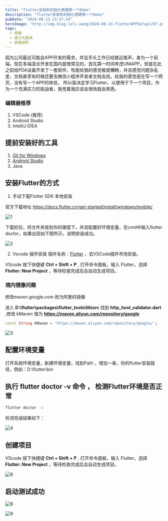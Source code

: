 ```yaml
---
title: "flutter安装到初始化搭建第一个Demo"
description: "flutter安装到初始化搭建第一个Demo"
pubDate: "2024-08-13 23:27:24"
heroImage: "http://img.blog.loli.wang/2024-08-13-flutterAPPSetup1/07.png"
tags:
  - 转载
  - 语义化版本 
  - 前端进阶
---
```


因为公司最近可能会APP开发的需求，并且手头工作已经接近尾声，身为一个前端，现在多端混合开发在国内是很常见的，首先第一时间考虑UNIAPP，但是在此之前给PDA设备开发了一套软件，性能给我的感觉极度糟糕，并且感觉问题杂乱差，文档甚至有时候还要去微信小程序开发者文档去找，给我的感觉是在写一个网页，没有写一个APP的体验， 所以我决定学习Flutter，以便用于下一个项目，作为一个充满实力的挑战者，我觉着我应该会很快就会熟悉。


### 编辑器推荐

1. VSCode (推荐)
2. Android Studio
3. IntelliJ IDEA

## 提前安装好的工具

1. [Git for Windows ](https://gitforwindows.org/)
2. [Android Studio](https://developer.android.com/studio/install#windows)
3. Java

## 安装Flutter的方式

1. 手动下载Flutter SDK 本地安装

官方下载地址
https://docs.flutter.cn/get-started/install/windows/mobile/

![1](http://img.blog.loli.wang/2024-08-13-flutterAPPSetup1/01.png)

下载好后，将文件夹放到你的硬盘下，并且配置好环境变量，在cmd中输入flutter doctor，如果出现如下图所示，说明安装成功。

![2](http://img.blog.loli.wang/2024-08-13-flutterAPPSetup1/02.png)


2. Vscode 插件安装 
 插件名称：[Flutter](https://marketplace.visualstudio.com/items?itemName=Dart-Code.flutter) ，去VSCode插件市场安装。

 VScode 按下快捷键 **Ctrl + Shift + P** , 打开命令面板，输入 Flutter，选择 **Flutter: New Project** ，等待检查完成后会自动生成项目。

### 境内镜像问题

修改maven.google.com 改为阿里的镜像

进入  **D:\flutter\packages\flutter_tools\lib\src** 找到 **http_host_validator.dart** ,修改 kMaven 值为 **https://maven.aliyun.com/repository/google**

```dart
const String kMaven = 'https://maven.aliyun.com/repository/google/';
```

![3](http://img.blog.loli.wang/2024-08-13-flutterAPPSetup1/03.png)


## 配置环境变量

打开系统环境变量，新建环境变量，找到Path ，增加一条，你的flutter安装路径，例如：D:\flutter\bin

##  执行 flutter doctor -v 命令 ， 检测Flutter环境是否正常

```bash
flutter doctor -v
```

检测完成结果如下：


![4](http://img.blog.loli.wang/2024-08-13-flutterAPPSetup1/04.png)


## 创建项目

 VScode 按下快捷键 **Ctrl + Shift + P** , 打开命令面板，输入 Flutter，选择 **Flutter: New Project** ，等待检查完成后会自动生成项目。

![6](http://img.blog.loli.wang/2024-08-13-flutterAPPSetup1/06.png)


## 启动测试成功

![8](http://img.blog.loli.wang/2024-08-13-flutterAPPSetup1/08.png)

![9](http://img.blog.loli.wang/2024-08-13-flutterAPPSetup1/07.png)

